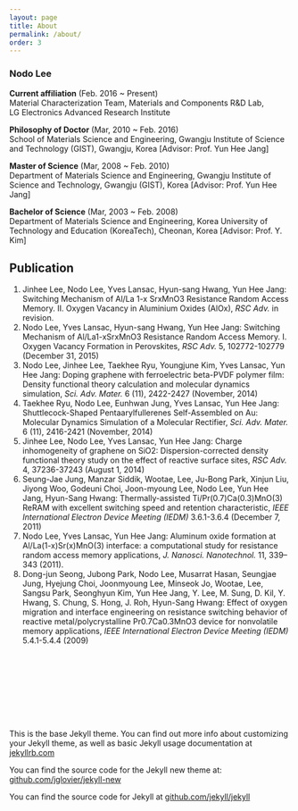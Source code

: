 ```yaml
---
layout: page
title: About
permalink: /about/
order: 3
---
```


### **Nodo Lee**


**Current affiliation** (Feb. 2016 \~ Present)<br>
Material Characterization Team, Materials and Components R&D Lab,<br>
LG Electronics Advanced Research Institute

**Philosophy of Doctor** (Mar, 2010 \~ Feb. 2016)<br>
School of Materials Science and Engineering, Gwangju Institute of Science and Technology (GIST), Gwangju, Korea [Advisor: Prof. Yun Hee Jang]

**Master of Science** (Mar, 2008 \~ Feb. 2010)<br>
Department of Materials Science and Engineering, Gwangju Institute of Science and Technology, Gwangju (GIST), Korea [Advisor: Prof. Yun Hee Jang]

**Bachelor of Science** (Mar, 2003 \~ Feb. 2008)<br>
Department of Materials Science and Engineering, Korea University of Technology and Education (KoreaTech), Cheonan, Korea [Advisor: Prof. Y. Kim]<br>


## **Publication**

1. Jinhee Lee, Nodo Lee, Yves Lansac, Hyun-sang Hwang, Yun Hee Jang: Switching Mechanism of Al/La 1-x SrxMnO3 Resistance Random Access Memory. II. Oxygen Vacancy in Aluminium Oxides (AlOx), _RSC Adv._ in revision.
1. Nodo Lee, Yves Lansac, Hyun-sang Hwang, Yun Hee Jang: Switching Mechanism of Al/La1-xSrxMnO3 Resistance Random Access Memory. I. Oxygen Vacancy Formation in Perovskites, _RSC Adv._ 5, 102772-102779 (December 31, 2015)
1. Nodo Lee, Jinhee Lee, Taekhee Ryu, Youngjune Kim, Yves Lansac, Yun Hee Jang: Doping graphene with ferroelectric beta-PVDF polymer film: Density functional theory calculation and molecular dynamics simulation, _Sci. Adv. Mater._ 6 (11), 2422-2427 (November, 2014) 
1. Taekhee Ryu, Nodo Lee, Eunhwan Jung, Yves Lansac, Yun Hee Jang: Shuttlecock-Shaped Pentaarylfullerenes Self-Assembled on Au: Molecular Dynamics Simulation of a Molecular Rectifier, _Sci. Adv. Mater._ 6 (11), 2416-2421 (November, 2014) 
1. Jinhee Lee, Nodo Lee, Yves Lansac, Yun Hee Jang: Charge inhomogeneity of graphene on SiO2: Dispersion-corrected density functional theory study on the effect of reactive surface sites, _RSC Adv._ 4, 37236-37243 (August 1, 2014) 
1. Seung-Jae Jung, Manzar Siddik, Wootae, Lee, Ju-Bong Park, Xinjun Liu, Jiyong Woo, Godeuni Choi, Joon-myoung Lee, Nodo Lee, Yun Hee Jang, Hyun-Sang Hwang: Thermally-assisted Ti/Pr(0.7)Ca(0.3)MnO(3) ReRAM with excellent switching speed and retention characteristic, _IEEE International Electron Device Meeting (IEDM)_ 3.6.1-3.6.4 (December 7, 2011) 
1. Nodo Lee, Yves Lansac, Yun Hee Jang: Aluminum oxide formation at Al/La(1-x)Sr(x)MnO(3) interface: a computational study for resistance random access memory applications, _J. Nanosci. Nanotechnol._ 11, 339–343 (2011).
1. Dong-jun Seong, Jubong Park, Nodo Lee, Musarrat Hasan, Seungjae Jung, Hyejung Choi, Joonmyoung Lee, Minseok Jo, Wootae, Lee, Sangsu Park, Seonghyun Kim, Yun Hee Jang, Y. Lee, M. Sung, D. Kil, Y. Hwang, S. Chung, S. Hong, J. Roh, Hyun-Sang Hwang: Effect of oxygen migration and interface engineering on resistance switching behavior of reactive metal/polycrystalline Pr0.7Ca0.3MnO3 device for nonvolatile memory applications, _IEEE International Electron Device Meeting (IEDM)_ 5.4.1-5.4.4 (2009) 


<br><br><br><br><br><br><br><br>
This is the base Jekyll theme. You can find out more info about customizing your Jekyll theme, as well as basic Jekyll usage documentation at [jekyllrb.com][1]

You can find the source code for the Jekyll new theme at: [github.com/jglovier/jekyll-new][2]

You can find the source code for Jekyll at [github.com/jekyll/jekyll][3]

[1]:	http://jekyllrb.com/
[2]:	https://github.com/jglovier/jekyll-new
[3]:	https://github.com/jekyll/jekyll
